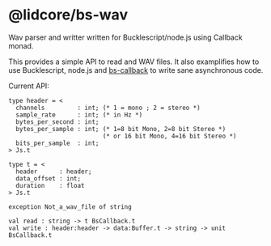 # @lidcore/bs-wav

Wav parser and writter written for Bucklescript/node.js using Callback monad.

This provides a simple API to read and WAV files. It also examplifies how to use Bucklescript, node.js and [bs-callback](https://github.com/lidcore/bs-callback)
to write sane asynchronous code.

Current API:

```
type header = <
  channels         : int; (* 1 = mono ; 2 = stereo *)
  sample_rate      : int; (* in Hz *)
  bytes_per_second : int;
  bytes_per_sample : int; (* 1=8 bit Mono, 2=8 bit Stereo *)
                          (* or 16 bit Mono, 4=16 bit Stereo *)
  bits_per_sample  : int;
> Js.t

type t = <
  header      : header;
  data_offset : int;
  duration    : float
> Js.t

exception Not_a_wav_file of string

val read : string -> t BsCallback.t
val write : header:header -> data:Buffer.t -> string -> unit BsCallback.t
```

